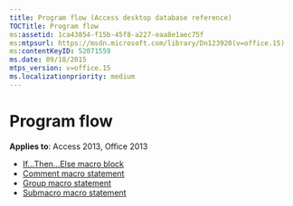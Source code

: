 ```yaml
---
title: Program flow (Access desktop database reference)
TOCTitle: Program flow
ms:assetid: 1ca43854-f15b-45f8-a227-eaa8e1aec75f
ms:mtpsurl: https://msdn.microsoft.com/library/Dn123920(v=office.15)
ms:contentKeyID: 52071559
ms.date: 09/18/2015
mtps_version: v=office.15
ms.localizationpriority: medium
---
```


# Program flow

**Applies to**: Access 2013, Office 2013

- [If...Then...Else macro block](if-then-else-macro-block.md)
- [Comment macro statement](comment-macro-statement.md)
- [Group macro statement](group-macro-statement.md)
- [Submacro macro statement](submacro-macro-statement.md)

